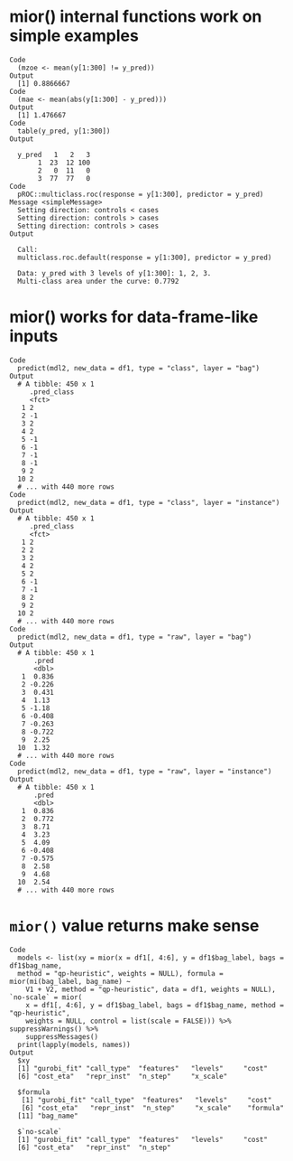 # mior() internal functions work on simple examples

    Code
      (mzoe <- mean(y[1:300] != y_pred))
    Output
      [1] 0.8866667
    Code
      (mae <- mean(abs(y[1:300] - y_pred)))
    Output
      [1] 1.476667
    Code
      table(y_pred, y[1:300])
    Output
            
      y_pred   1   2   3
           1  23  12 100
           2   0  11   0
           3  77  77   0
    Code
      pROC::multiclass.roc(response = y[1:300], predictor = y_pred)
    Message <simpleMessage>
      Setting direction: controls < cases
      Setting direction: controls > cases
      Setting direction: controls > cases
    Output
      
      Call:
      multiclass.roc.default(response = y[1:300], predictor = y_pred)
      
      Data: y_pred with 3 levels of y[1:300]: 1, 2, 3.
      Multi-class area under the curve: 0.7792

# mior() works for data-frame-like inputs

    Code
      predict(mdl2, new_data = df1, type = "class", layer = "bag")
    Output
      # A tibble: 450 x 1
         .pred_class
         <fct>      
       1 2          
       2 -1         
       3 2          
       4 2          
       5 -1         
       6 -1         
       7 -1         
       8 -1         
       9 2          
      10 2          
      # ... with 440 more rows
    Code
      predict(mdl2, new_data = df1, type = "class", layer = "instance")
    Output
      # A tibble: 450 x 1
         .pred_class
         <fct>      
       1 2          
       2 2          
       3 2          
       4 2          
       5 2          
       6 -1         
       7 -1         
       8 2          
       9 2          
      10 2          
      # ... with 440 more rows
    Code
      predict(mdl2, new_data = df1, type = "raw", layer = "bag")
    Output
      # A tibble: 450 x 1
          .pred
          <dbl>
       1  0.836
       2 -0.226
       3  0.431
       4  1.13 
       5 -1.18 
       6 -0.408
       7 -0.263
       8 -0.722
       9  2.25 
      10  1.32 
      # ... with 440 more rows
    Code
      predict(mdl2, new_data = df1, type = "raw", layer = "instance")
    Output
      # A tibble: 450 x 1
          .pred
          <dbl>
       1  0.836
       2  0.772
       3  8.71 
       4  3.23 
       5  4.09 
       6 -0.408
       7 -0.575
       8  2.58 
       9  4.68 
      10  2.54 
      # ... with 440 more rows

# `mior()` value returns make sense

    Code
      models <- list(xy = mior(x = df1[, 4:6], y = df1$bag_label, bags = df1$bag_name,
      method = "qp-heuristic", weights = NULL), formula = mior(mi(bag_label, bag_name) ~
        V1 + V2, method = "qp-heuristic", data = df1, weights = NULL), `no-scale` = mior(
        x = df1[, 4:6], y = df1$bag_label, bags = df1$bag_name, method = "qp-heuristic",
        weights = NULL, control = list(scale = FALSE))) %>% suppressWarnings() %>%
        suppressMessages()
      print(lapply(models, names))
    Output
      $xy
      [1] "gurobi_fit" "call_type"  "features"   "levels"     "cost"      
      [6] "cost_eta"   "repr_inst"  "n_step"     "x_scale"   
      
      $formula
       [1] "gurobi_fit" "call_type"  "features"   "levels"     "cost"      
       [6] "cost_eta"   "repr_inst"  "n_step"     "x_scale"    "formula"   
      [11] "bag_name"  
      
      $`no-scale`
      [1] "gurobi_fit" "call_type"  "features"   "levels"     "cost"      
      [6] "cost_eta"   "repr_inst"  "n_step"    
      

